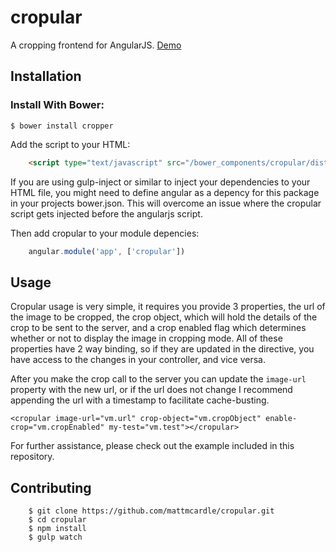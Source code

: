 # cropular
A cropping frontend for AngularJS.
[Demo](http://cropular.matthewmcardle.com/example/)

## Installation
### Install With Bower:

    
```
$ bower install cropper
```

Add the script to your HTML:
```html
    <script type="text/javascript" src="/bower_components/cropular/dist/cropular.min.js"></script>
```
If you are using gulp-inject or similar to inject your dependencies to your HTML file, you might need to define angular as a depency for this package in your projects bower.json. This will overcome an issue where the cropular script gets injected before the angularjs script.

Then add cropular to your module depencies:
```javascript  
    angular.module('app', ['cropular'])
```

## Usage
 
 Cropular usage is very simple, it requires you provide 3 properties, the url of the image to be cropped, the crop object, which will hold the details of the crop to be sent to the server, and a crop enabled flag which determines whether or not to display the image in cropping mode. All of these properties have 2 way binding, so if they are updated in the directive, you have access to the changes in your controller, and vice versa. 
 
 After you make the crop call to the server you can update the ```image-url``` property with the new url, or if the url does not change I recommend appending the url with a timestamp to facilitate cache-busting.
    
    <cropular image-url="vm.url" crop-object="vm.cropObject" enable-crop="vm.cropEnabled" my-test="vm.test"></cropular>
    
For further assistance, please check out the example included in this repository.

## Contributing
```
    $ git clone https://github.com/mattmcardle/cropular.git
    $ cd cropular
    $ npm install
    $ gulp watch
```